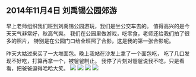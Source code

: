 ## 2014年11月4日 刘禹锡公园郊游
早上老师组织我们班到刘禹锡公园游玩，我们是坐公交车去的。
值得高兴的是今天天气非常好，秋高气爽。
我们在公园里做游戏，吃零食，老师还给我们拍了很多的照片，
特别是在公园门口给全班照了合影，这是我的第一张合影呢。

昨天大姑过来买了一大堆面包。晚上我站在沙发上拿了一个面包吃，
吃了几口发现不好吃，打算再拿一个，被爸爸制止。
我停了片刻对爸爸说我不吃，只是看看，把爸爸逗得哈哈大笑。
![](/media/andro/photo/2014/11/041.jpg "")
![](/media/andro/photo/2014/11/042.jpg "")
![](/media/andro/photo/2014/11/043.jpg "")
![](/media/andro/photo/2014/11/044.jpg "")
